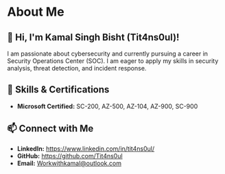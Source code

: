 # About Me

## 👋 Hi, I'm Kamal Singh Bisht (Tit4ns0ul)!

I am passionate about cybersecurity and currently pursuing a career in Security Operations Center (SOC). 
I am eager to apply my skills in security analysis, threat detection, and incident response.

## 💼 Skills & Certifications
- **Microsoft Certified:** SC-200, AZ-500, AZ-104, AZ-900, SC-900

## 📫 Connect with Me
- **LinkedIn:** https://www.linkedin.com/in/tit4ns0ul/
- **GitHub:** https://github.com/Tit4ns0ul
- **Email:** Workwithkamal@outlook.com
